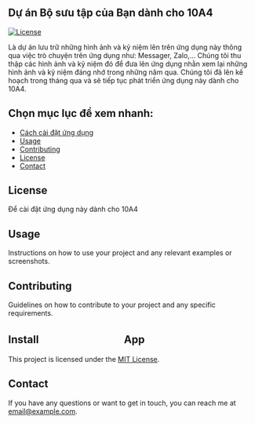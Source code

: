 ## Dự án Bộ sưu tập của Bạn dành cho 10A4
[![License](https://img.shields.io/badge/license-MIT-blue.svg?style=flat-square)](LICENSE)

Là dự án lưu trữ những hình ảnh và kỷ niệm lên trên ứng dụng này thông qua việc trò chuyện trên ứng dụng như: Messager, Zalo,... Chúng tôi thu thập các hình ảnh và kỷ niệm đó để đưa lên ứng dụng nhằn xem lại những hình ảnh và kỷ niệm đáng nhớ trong những năm qua. Chúng tôi đã lên kế hoạch trong tháng qua và sẽ tiếp tục phát triển ứng dụng này dành cho 10A4.

## Chọn mục lục để xem nhanh:

- [Cách cài đặt ứng dụng](#installㅤㅤㅤㅤㅤㅤㅤㅤㅤApp)
- [Usage](#usage)
- [Contributing](#contributing)
- [License](#license)
- [Contact](#contact)

## License

Để cài đặt ứng dụng này dành cho 10A4 

## Usage

Instructions on how to use your project and any relevant examples or screenshots.

## Contributing

Guidelines on how to contribute to your project and any specific requirements.

## InstallㅤㅤㅤㅤㅤㅤㅤㅤㅤApp

This project is licensed under the [MIT License](LICENSE).

## Contact

If you have any questions or want to get in touch, you can reach me at [email@example.com](mailto:email@example.com).
